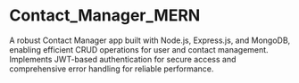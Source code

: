 # Contact_Manager_MERN
A robust Contact Manager app built with Node.js, Express.js, and MongoDB, enabling efficient CRUD operations for user and contact management. Implements JWT-based authentication for secure access and comprehensive error handling for reliable performance.
